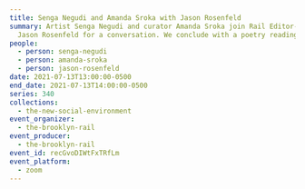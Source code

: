 ```yaml
---
title: Senga Negudi and Amanda Sroka with Jason Rosenfeld
summary: Artist Senga Negudi and curator Amanda Sroka join Rail Editor-at-Large
  Jason Rosenfeld for a conversation. We conclude with a poetry reading.
people:
  - person: senga-negudi
  - person: amanda-sroka
  - person: jason-rosenfeld
date: 2021-07-13T13:00:00-0500
end_date: 2021-07-13T14:00:00-0500
series: 340
collections:
  - the-new-social-environment
event_organizer:
  - the-brooklyn-rail
event_producer:
  - the-brooklyn-rail
event_id: recGvoDIWtFxTRfLm
event_platform:
  - zoom
---
```

